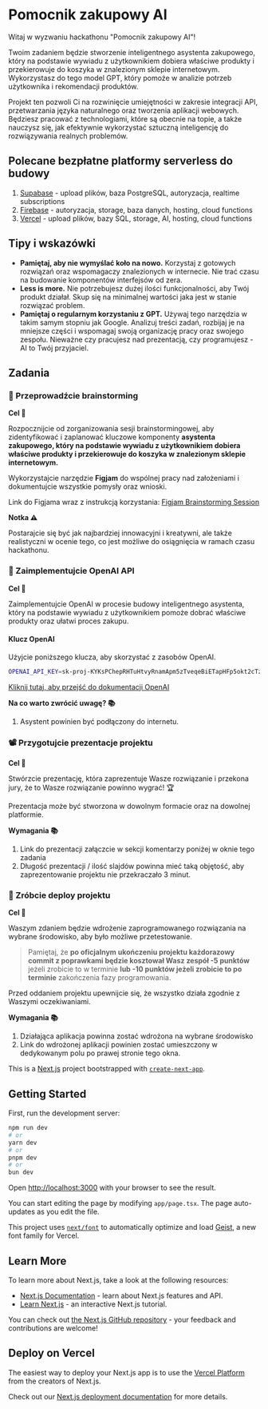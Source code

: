 # Pomocnik zakupowy AI

Witaj w wyzwaniu hackathonu "Pomocnik zakupowy AI"!

Twoim zadaniem będzie stworzenie inteligentnego asystenta zakupowego, który na podstawie wywiadu z użytkownikiem dobiera właściwe produkty i przekierowuje do koszyka w znalezionym sklepie internetowym. Wykorzystasz do tego model GPT, który pomoże w analizie potrzeb użytkownika i rekomendacji produktów.

Projekt ten pozwoli Ci na rozwinięcie umiejętności w zakresie integracji API, przetwarzania języka naturalnego oraz tworzenia aplikacji webowych. Będziesz pracować z technologiami, które są obecnie na topie, a także nauczysz się, jak efektywnie wykorzystać sztuczną inteligencję do rozwiązywania realnych problemów.

## Polecane bezpłatne platformy serverless do budowy

1. [Supabase](https://supabase.com/) - upload plików, baza PostgreSQL, autoryzacja, realtime subscriptions
2. [Firebase](https://firebase.google.com/) - autoryzacja, storage, baza danych, hosting, cloud functions
3. [Vercel](https://vercel.com/) - upload plików, bazy SQL, storage, AI, hosting, cloud functions

## Tipy i wskazówki

- **Pamiętaj, aby nie wymyślać koło na nowo.** Korzystaj z gotowych rozwiązań oraz wspomagaczy znalezionych w internecie. Nie trać czasu na budowanie komponentów interfejsów od zera.
- **Less is more.** Nie potrzebujesz dużej ilości funkcjonalności, aby Twój produkt działał. Skup się na minimalnej wartości jaka jest w stanie rozwiązać problem.
- **Pamiętaj o regularnym korzystaniu z GPT.** Używaj tego narzędzia w takim samym stopniu jak Google. Analizuj treści zadań, rozbijaj je na mniejsze części i wspomagaj swoją organizację pracy oraz swojego zespołu. Nieważne czy pracujesz nad prezentacją, czy programujesz - AI to Twój przyjaciel.

## Zadania

### 🧠 Przeprowadźcie brainstorming

**Cel 🎯**

Rozpocznijcie od zorganizowania sesji brainstormingowej, aby zidentyfikować i zaplanować kluczowe komponenty **asystenta zakupowego, który na podstawie wywiadu z użytkownikiem dobiera właściwe produkty i przekierowuje do koszyka w znalezionym sklepie internetowym.**

Wykorzystajcie narzędzie **Figjam** do wspólnej pracy nad założeniami i dokumentujcie wszystkie pomysły oraz wnioski.

Link do Figjama wraz z instrukcją korzystania: [Figjam Brainstorming Session](https://www.figma.com/file/Y6MgeanTTv64crrmNF0A3E/Brainstorming-Session?type=whiteboard&node-id=0%3A1&t=giMGw8iTAEu57WAt-1)

**Notka ⚠️**

Postarajcie się być jak najbardziej innowacyjni i kreatywni, ale także realistyczni w ocenie tego, co jest możliwe do osiągnięcia w ramach czasu hackathonu.

### 🤖 Zaimplementujcie OpenAI API

**Cel 🎯**

Zaimplementujcie OpenAI w procesie budowy inteligentnego asystenta, który na podstawie wywiadu z użytkownikiem pomoże dobrać właściwe produkty oraz ułatwi proces zakupu.

#### Klucz OpenAI

Użyjcie poniższego klucza, aby skorzystać z zasobów OpenAI.

```bash
OPENAI_API_KEY=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
```

[Kliknij tutaj, aby przejść do dokumentacji OpenAI](https://platform.openai.com/docs/api-reference/chat/create)

**Na co warto zwrócić uwagę? 📚**

1. Asystent powinien być podłączony do internetu.

### 📽️ Przygotujcie prezentacje projektu

**Cel 🎯**

Stwórzcie prezentację, która zaprezentuje Wasze rozwiązanie i przekona jury, że to Wasze rozwiązanie powinno wygrać! 🏆

Prezentacja może być stworzona w dowolnym formacie oraz na dowolnej platformie.

**Wymagania 📚**

1. Link do prezentacji załączcie w sekcji komentarzy poniżej w oknie tego zadania
2. Długość prezentacji / ilość slajdów powinna mieć taką objętość, aby zaprezentowanie projektu nie przekraczało 3 minut.

### 🚀 Zróbcie deploy projektu

**Cel 🎯**

Waszym zdaniem będzie wdrożenie zaprogramowanego rozwiązania na wybrane środowisko, aby było możliwe przetestowanie.

> Pamiętaj, że **po oficjalnym ukończeniu projektu każdorazowy commit z poprawkami będzie kosztował Wasz zespół -5 punktów** jeżeli zrobicie to w terminie **lub -10 punktów jeżeli zrobicie to po terminie** zakończenia fazy programowania.

Przed oddaniem projektu upewnijcie się, że wszystko działa zgodnie z Waszymi oczekiwaniami.

**Wymagania 📚**

1. Działająca aplikacja powinna zostać wdrożona na wybrane środowisko
2. Link do wdrożonej aplikacji powinien zostać umieszczony w dedykowanym polu po prawej stronie tego okna.


This is a [Next.js](https://nextjs.org) project bootstrapped with [`create-next-app`](https://nextjs.org/docs/app/api-reference/cli/create-next-app).

## Getting Started

First, run the development server:

```bash
npm run dev
# or
yarn dev
# or
pnpm dev
# or
bun dev
```

Open [http://localhost:3000](http://localhost:3000) with your browser to see the result.

You can start editing the page by modifying `app/page.tsx`. The page auto-updates as you edit the file.

This project uses [`next/font`](https://nextjs.org/docs/app/building-your-application/optimizing/fonts) to automatically optimize and load [Geist](https://vercel.com/font), a new font family for Vercel.

## Learn More

To learn more about Next.js, take a look at the following resources:

- [Next.js Documentation](https://nextjs.org/docs) - learn about Next.js features and API.
- [Learn Next.js](https://nextjs.org/learn) - an interactive Next.js tutorial.

You can check out [the Next.js GitHub repository](https://github.com/vercel/next.js) - your feedback and contributions are welcome!

## Deploy on Vercel

The easiest way to deploy your Next.js app is to use the [Vercel Platform](https://vercel.com/new?utm_medium=default-template&filter=next.js&utm_source=create-next-app&utm_campaign=create-next-app-readme) from the creators of Next.js.

Check out our [Next.js deployment documentation](https://nextjs.org/docs/app/building-your-application/deploying) for more details.
